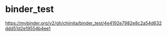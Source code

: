 # binder_test

https://mybinder.org/v2/gh/chiinita/binder_test/4e4192e7982e8c2a54d632ddd51d2e19554b4ee1
